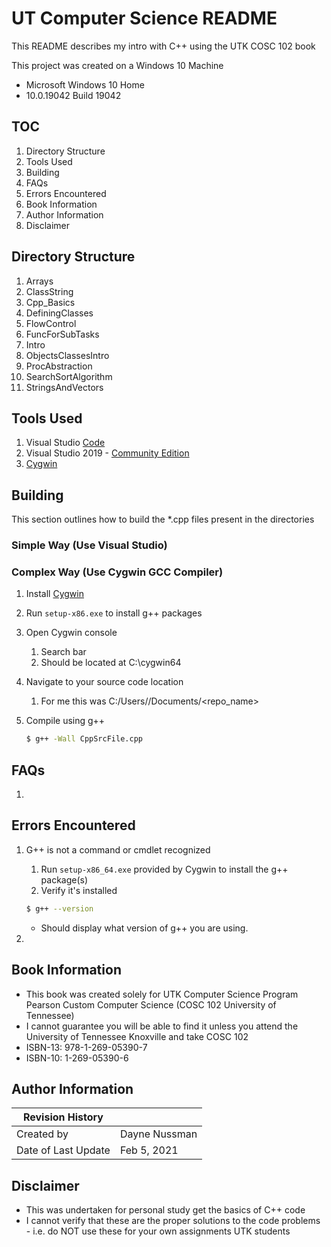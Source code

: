 # UT Computer Science README

This README describes my intro with C++ using the UTK COSC 102 book

This project was created on a Windows 10 Machine
- Microsoft Windows 10 Home
- 10.0.19042 Build 19042

## TOC
1. Directory Structure
1. Tools Used
1. Building
1. FAQs
1. Errors Encountered
1. Book Information
1. Author Information
1. Disclaimer

## Directory Structure
1. Arrays
1. ClassString
1. Cpp_Basics
1. DefiningClasses
1. FlowControl
1. FuncForSubTasks
1. Intro
1. ObjectsClassesIntro
1. ProcAbstraction
1. SearchSortAlgorithm
1. StringsAndVectors

## Tools Used
1. Visual Studio [Code](https://code.visualstudio.com/)
1. Visual Studio 2019 - [Community Edition](https://visualstudio.microsoft.com/downloads/)
1. [Cygwin](https://cygwin.com)

## Building

This section outlines how to build the *.cpp files present in the directories

### Simple Way (Use Visual Studio)

### Complex Way (Use Cygwin GCC Compiler)
1. Install [Cygwin](https://cygwin.com/install.html)
1. Run `setup-x86.exe` to install g++ packages
1. Open Cygwin console
   1. Search bar
   1. Should be located at C:\cygwin64
1. Navigate to your source code location
   1. For me this was C:/Users/<userName>/Documents/<repo_name>
1. Compile using g++

   ```bash
   $ g++ -Wall CppSrcFile.cpp
   ```

## FAQs
1. 

## Errors Encountered
1. G++ is not a command or cmdlet recognized
   1. Run `setup-x86_64.exe` provided by Cygwin to install the g++ package(s)
   1. Verify it's installed

   ```bash
   $ g++ --version

   ```

   - Should display what version of g++ you are using.
1. 
## Book Information
- This book was created solely for UTK Computer Science Program
Pearson Custom Computer Science (COSC 102 University of Tennessee)
- I cannot guarantee you will be able to find it unless you attend the University of Tennessee Knoxville and take COSC 102
- ISBN-13: 978-1-269-05390-7
- ISBN-10: 1-269-05390-6

## Author Information
| Revision History | |
|------------|---------|
| Created by | Dayne Nussman |
| Date of Last Update |Feb 5, 2021 |

## Disclaimer
- This was undertaken for personal study get the basics of C++ code
- I cannot verify that these are the proper solutions to the code problems - i.e. do NOT use these for your own assignments UTK students
